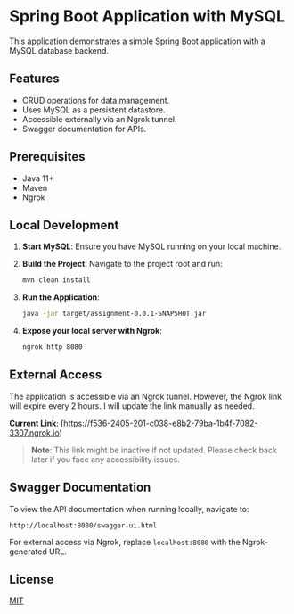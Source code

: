 # Spring Boot Application with MySQL

This application demonstrates a simple Spring Boot application with a MySQL database backend.

## Features

- CRUD operations for data management.
- Uses MySQL as a persistent datastore.
- Accessible externally via an Ngrok tunnel.
- Swagger documentation for APIs.

## Prerequisites

- Java 11+
- Maven
- Ngrok

## Local Development

1. **Start MySQL**:
   Ensure you have MySQL running on your local machine.

2. **Build the Project**:
   Navigate to the project root and run:
   ```bash
   mvn clean install
   ```

3. **Run the Application**:
   ```bash
   java -jar target/assignment-0.0.1-SNAPSHOT.jar
   ```

4. **Expose your local server with Ngrok**:
   ```bash
   ngrok http 8080
   ```

## External Access

The application is accessible via an Ngrok tunnel. However, the Ngrok link will expire every 2 hours. I will update the link manually as needed.

**Current Link**: [https://f536-2405-201-c038-e8b2-79ba-1b4f-7082-3307.ngrok.io)

> **Note**: This link might be inactive if not updated. Please check back later if you face any accessibility issues.

## Swagger Documentation

To view the API documentation when running locally, navigate to:
```
http://localhost:8080/swagger-ui.html
```

For external access via Ngrok, replace `localhost:8080` with the Ngrok-generated URL.

## License

[MIT](https://choosealicense.com/licenses/mit/)
